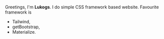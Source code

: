 Greetings,
I'm **Lukogs**. I do simple CSS framework based website.
Favourite framework is 
* Tailwind,
* getBootstrap,
* Materialize.
